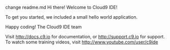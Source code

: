 
change readme.md
Hi there! Welcome to Cloud9 IDE!

To get you started, we included a small hello world application.
 
Happy coding!
The Cloud9 IDE team

 

Visit http://docs.c9.io for documentation, or http://support.c9.io for support.
To watch some training videos, visit http://www.youtube.com/user/c9ide
